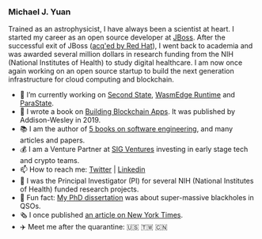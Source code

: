 ### Michael J. Yuan

Trained as an astrophysicist, I have always been a scientist at heart. I started my career as an open source developer at [JBoss](https://en.wikipedia.org/wiki/JBoss_(company)). After the successful exit of JBoss ([acq'ed by Red Hat](https://www.cnet.com/news/red-hat-scoops-up-jboss/)), I went back to academia and was awarded several million dollars in research funding from the NIH (National Institutes of Health) to study digital healthcare. I am now once again working on an open source startup to build the next generation infrastructure for cloud computing and blockchain. 

- 🦄 I’m currently working on [Second State](https://www.secondstate.io/), [WasmEdge Runtime](https://github.com/WasmEdge/WasmEdge) and [ParaState](https://www.parastate.io/).
- 📝 I wrote a book on [Building Blockchain Apps](https://www.buildingblockchainapps.com/). It was published by Addison-Wesley in 2019.
- 📚 I am the author of [5 books on software engineering](books.md), and many articles and papers.
- 💰 I am a Venture Partner at [SIG Ventures](https://www.crunchbase.com/organization/sig-china) investing in early stage tech and crypto teams.
- 📫 How to reach me: [Twitter](https://twitter.com/juntao) | [Linkedin](https://www.linkedin.com/in/myuan/)
- 🧬 I was the Principal Investigator (PI) for several NIH (National Institutes of Health) funded research projects.
- 🔭 Fun fact: [My PhD dissertation](https://repositories.lib.utexas.edu/bitstream/handle/2152/1462/yuand14885.pdf) was about super-massive blackholes in QSOs.
- 🗞 I once published [an article on New York Times](https://archive.nytimes.com/www.nytimes.com/external/venturebeat/2009/10/07/07venturebeat-will-health-20-startups-usher-in-consumer-dr-51571.html).
- ✈️ Meet me after the quarantine: 🇺🇸 🇹🇼 🇨🇳 
